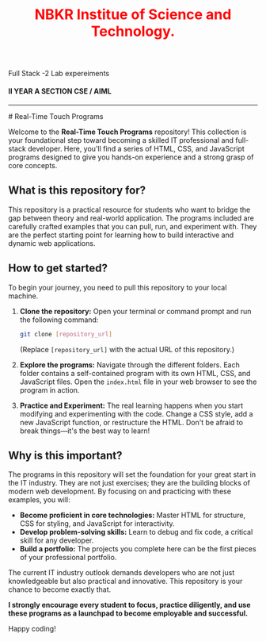 <H1 align="center" style="color:red;">  NBKR Institue of Science and Technology.</H1>
<br>
<h3> </h3>Full Stack -2 Lab expereiments  </h3>  <h4 style="green;🌲">II YEAR A SECTION CSE / AIML</h4>  
<hr>
# Real-Time Touch Programs

Welcome to the **Real-Time Touch Programs** repository! This collection is your foundational step toward becoming a skilled IT professional and full-stack developer. Here, you'll find a series of HTML, CSS, and JavaScript programs designed to give you hands-on experience and a strong grasp of core concepts.

## What is this repository for?

This repository is a practical resource for students who want to bridge the gap between theory and real-world application. The programs included are carefully crafted examples that you can pull, run, and experiment with. They are the perfect starting point for learning how to build interactive and dynamic web applications.

## How to get started?

To begin your journey, you need to pull this repository to your local machine.

1.  **Clone the repository:**
    Open your terminal or command prompt and run the following command:
    ```bash
    git clone [repository_url]
    ```
    (Replace `[repository_url]` with the actual URL of this repository.)

2.  **Explore the programs:**
    Navigate through the different folders. Each folder contains a self-contained program with its own HTML, CSS, and JavaScript files. Open the `index.html` file in your web browser to see the program in action.

3.  **Practice and Experiment:**
    The real learning happens when you start modifying and experimenting with the code. Change a CSS style, add a new JavaScript function, or restructure the HTML. Don't be afraid to break things—it's the best way to learn!

## Why is this important?

The programs in this repository will set the foundation for your great start in the IT industry. They are not just exercises; they are the building blocks of modern web development. By focusing on and practicing with these examples, you will:

* **Become proficient in core technologies:** Master HTML for structure, CSS for styling, and JavaScript for interactivity.
* **Develop problem-solving skills:** Learn to debug and fix code, a critical skill for any developer.
* **Build a portfolio:** The projects you complete here can be the first pieces of your professional portfolio.

The current IT industry outlook demands developers who are not just knowledgeable but also practical and innovative. This repository is your chance to become exactly that.

**I strongly encourage every student to focus, practice diligently, and use these programs as a launchpad to become employable and successful.**

Happy coding!
````
